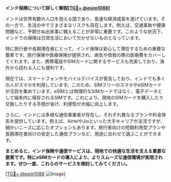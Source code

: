 **インド保険について詳しく解説[[TG💪+ @esim1088](https://t.me/s/esim1088)]**

インドは世界有数の人口を抱える国であり、急速な経済成長を遂げています。その一方で、生活の中でさまざまなリスクも存在します。例えば、交通事故や健康問題など、予期せぬ出来事に備えることが非常に重要です。このような状況下、インドでの保険は日常生活において欠かせないものとなっています。

特に旅行者や長期滞在者にとって、インド保険は安心して滞在するための重要な要素です。旅行保険や医療保険が提供され、病気や怪我の際の医療費をカバーしてくれます。また、携帯電話やSIMカードに関するサービスも充実しており、海外から訪れる人にも便利です。

現在では、スマートフォンやモバイルデバイスが普及しており、インドでも多くの人がスマホを利用しています。このため、SIMフリーのスマホやeSIMカードが注目を集めています。eSIMとは物理的なSIMカードではなく、電子データとして端末内に保存されるSIMです。これにより、現地のSIMカードを購入したり交換したりする手間が省け、利便性が大幅に向上します。

さらに、インドには多様な通信事業者が存在し、それぞれ異なるプランや料金体系を提供しています。例えば、AirtelやJioといった大手キャリアが主流ですが、細かいニーズに応じたオプションもあります。旅行者向けの短期利用型プランや長期滞在者向けの安定した通信プランなど、用途に合わせて選ぶことができます。

**まとめると、インド保険や通信サービスは、現地での快適な生活を支える重要な要素です。特にeSIMカードの導入により、よりスムーズな通信環境が実現されます。ぜひ一度、これらのサービスを検討してみてください。**

[[TG💪+ @esim1088](https://t.me/s/esim1088) ![Image](https://i.postimg.cc/Y0z9fWf4/image.png)]